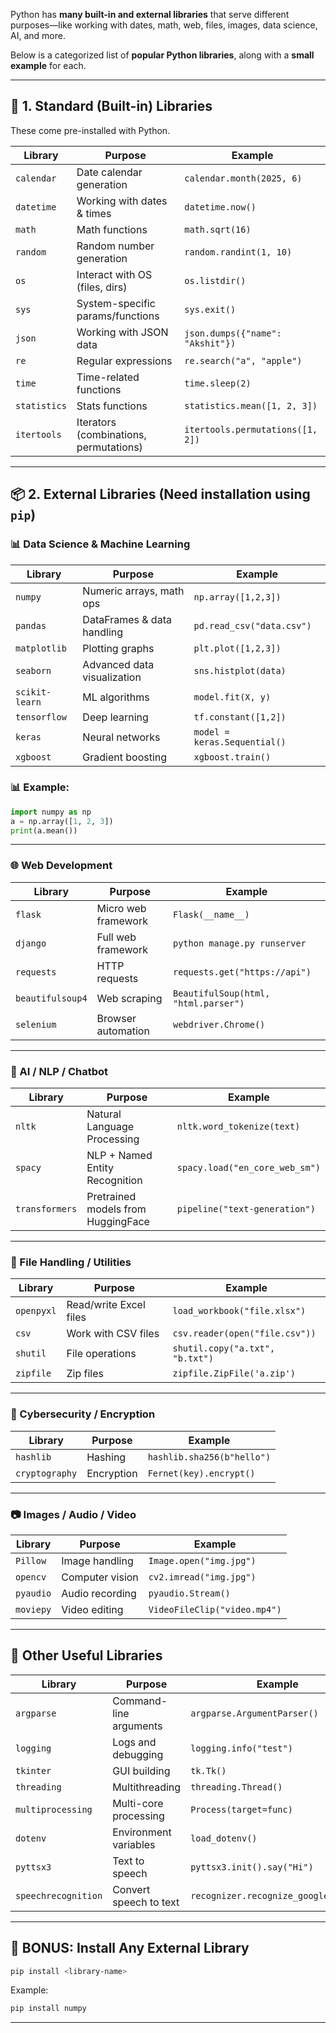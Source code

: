 Python has **many built-in and external libraries** that serve different purposes—like working with dates, math, web, files, images, data science, AI, and more.

Below is a categorized list of **popular Python libraries**, along with a **small example** for each.

---

## 🧮 **1. Standard (Built-in) Libraries**

These come pre-installed with Python.

| Library      | Purpose                                | Example                          |
| ------------ | -------------------------------------- | -------------------------------- |
| `calendar`   | Date calendar generation               | `calendar.month(2025, 6)`        |
| `datetime`   | Working with dates & times             | `datetime.now()`                 |
| `math`       | Math functions                         | `math.sqrt(16)`                  |
| `random`     | Random number generation               | `random.randint(1, 10)`          |
| `os`         | Interact with OS (files, dirs)         | `os.listdir()`                   |
| `sys`        | System-specific params/functions       | `sys.exit()`                     |
| `json`       | Working with JSON data                 | `json.dumps({"name": "Akshit"})` |
| `re`         | Regular expressions                    | `re.search("a", "apple")`        |
| `time`       | Time-related functions                 | `time.sleep(2)`                  |
| `statistics` | Stats functions                        | `statistics.mean([1, 2, 3])`     |
| `itertools`  | Iterators (combinations, permutations) | `itertools.permutations([1, 2])` |

---

## 📦 **2. External Libraries** (Need installation using `pip`)

### 📊 Data Science & Machine Learning

| Library        | Purpose                     | Example                      |
| -------------- | --------------------------- | ---------------------------- |
| `numpy`        | Numeric arrays, math ops    | `np.array([1,2,3])`          |
| `pandas`       | DataFrames & data handling  | `pd.read_csv("data.csv")`    |
| `matplotlib`   | Plotting graphs             | `plt.plot([1,2,3])`          |
| `seaborn`      | Advanced data visualization | `sns.histplot(data)`         |
| `scikit-learn` | ML algorithms               | `model.fit(X, y)`            |
| `tensorflow`   | Deep learning               | `tf.constant([1,2])`         |
| `keras`        | Neural networks             | `model = keras.Sequential()` |
| `xgboost`      | Gradient boosting           | `xgboost.train()`            |

### 📊 Example:

```python
import numpy as np
a = np.array([1, 2, 3])
print(a.mean())
```

---

### 🌐 Web Development

| Library          | Purpose             | Example                              |
| ---------------- | ------------------- | ------------------------------------ |
| `flask`          | Micro web framework | `Flask(__name__)`                    |
| `django`         | Full web framework  | `python manage.py runserver`         |
| `requests`       | HTTP requests       | `requests.get("https://api")`        |
| `beautifulsoup4` | Web scraping        | `BeautifulSoup(html, "html.parser")` |
| `selenium`       | Browser automation  | `webdriver.Chrome()`                 |

---

### 🧠 AI / NLP / Chatbot

| Library        | Purpose                            | Example                        |
| -------------- | ---------------------------------- | ------------------------------ |
| `nltk`         | Natural Language Processing        | `nltk.word_tokenize(text)`     |
| `spacy`        | NLP + Named Entity Recognition     | `spacy.load("en_core_web_sm")` |
| `transformers` | Pretrained models from HuggingFace | `pipeline("text-generation")`  |

---

### 📁 File Handling / Utilities

| Library    | Purpose                | Example                         |
| ---------- | ---------------------- | ------------------------------- |
| `openpyxl` | Read/write Excel files | `load_workbook("file.xlsx")`    |
| `csv`      | Work with CSV files    | `csv.reader(open("file.csv"))`  |
| `shutil`   | File operations        | `shutil.copy("a.txt", "b.txt")` |
| `zipfile`  | Zip files              | `zipfile.ZipFile('a.zip')`      |

---

### 🔐 Cybersecurity / Encryption

| Library        | Purpose    | Example                    |
| -------------- | ---------- | -------------------------- |
| `hashlib`      | Hashing    | `hashlib.sha256(b"hello")` |
| `cryptography` | Encryption | `Fernet(key).encrypt()`    |

---

### 📷 Images / Audio / Video

| Library   | Purpose         | Example                      |
| --------- | --------------- | ---------------------------- |
| `Pillow`  | Image handling  | `Image.open("img.jpg")`      |
| `opencv`  | Computer vision | `cv2.imread("img.jpg")`      |
| `pyaudio` | Audio recording | `pyaudio.Stream()`           |
| `moviepy` | Video editing   | `VideoFileClip("video.mp4")` |

---

## 🧰 Other Useful Libraries

| Library             | Purpose                | Example                              |
| ------------------- | ---------------------- | ------------------------------------ |
| `argparse`          | Command-line arguments | `argparse.ArgumentParser()`          |
| `logging`           | Logs and debugging     | `logging.info("test")`               |
| `tkinter`           | GUI building           | `tk.Tk()`                            |
| `threading`         | Multithreading         | `threading.Thread()`                 |
| `multiprocessing`   | Multi-core processing  | `Process(target=func)`               |
| `dotenv`            | Environment variables  | `load_dotenv()`                      |
| `pyttsx3`           | Text to speech         | `pyttsx3.init().say("Hi")`           |
| `speechrecognition` | Convert speech to text | `recognizer.recognize_google(audio)` |

---

## 🧪 BONUS: Install Any External Library

```bash
pip install <library-name>
```

Example:

```bash
pip install numpy
```

---